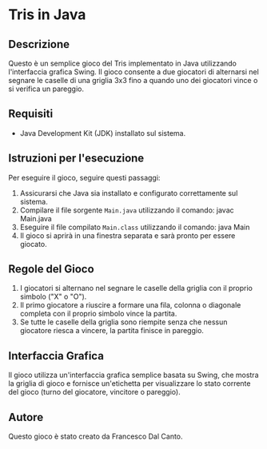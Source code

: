 # Tris in Java

## Descrizione
Questo è un semplice gioco del Tris implementato in Java utilizzando l'interfaccia grafica Swing. Il gioco consente a due giocatori di alternarsi nel segnare le caselle di una griglia 3x3 fino a quando uno dei giocatori vince o si verifica un pareggio.

## Requisiti
- Java Development Kit (JDK) installato sul sistema.

## Istruzioni per l'esecuzione
Per eseguire il gioco, seguire questi passaggi:
1. Assicurarsi che Java sia installato e configurato correttamente sul sistema.
2. Compilare il file sorgente `Main.java` utilizzando il comando: javac Main.java
3. Eseguire il file compilato `Main.class` utilizzando il comando: java Main
4. Il gioco si aprirà in una finestra separata e sarà pronto per essere giocato.

## Regole del Gioco
1. I giocatori si alternano nel segnare le caselle della griglia con il proprio simbolo ("X" o "O").
2. Il primo giocatore a riuscire a formare una fila, colonna o diagonale completa con il proprio simbolo vince la partita.
3. Se tutte le caselle della griglia sono riempite senza che nessun giocatore riesca a vincere, la partita finisce in pareggio.

## Interfaccia Grafica
Il gioco utilizza un'interfaccia grafica semplice basata su Swing, che mostra la griglia di gioco e fornisce un'etichetta per visualizzare lo stato corrente del gioco (turno del giocatore, vincitore o pareggio).

## Autore
Questo gioco è stato creato da Francesco Dal Canto.

